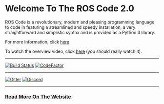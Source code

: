 # Welcome To The ROS Code 2.0

ROS Code is a revolutionary, modern and pleasing programming language to code in featuring a streamlined and speedy installation, a  very straightforward and simplistic syntax and is provided as a Python 3 library.

For more information, click [here](https://www.ros-code.ga)

To watch the overview video, click [here](https://www.youtube.com/watch?v=lPCTNKA8otA) (you should really watch it).

* * *

[![Build Status](https://img.shields.io/travis/Richienb/ROS-Code.svg?longCache=true&style=for-the-badge)](https://travis-ci.org/Richienb/ROS-Code) [![CodeFactor](https://www.codefactor.io/repository/github/richienb/ros-code/badge?longCache=true&style=for-the-badge)](https://www.codefactor.io/repository/github/richienb/ros-code)

* * *

[![Gitter](https://img.shields.io/gitter/room/Richienb/ROS-Code.svg?style=for-the-badge)](https://gitter.im/ROS-Code) [![Discord](https://img.shields.io/discord/461977906156142601.svg?style=for-the-badge)](https://discordapp.com/invite/KevXkP7)


* * *

### [Read More On The Website](https://www.ros-code.ga)
